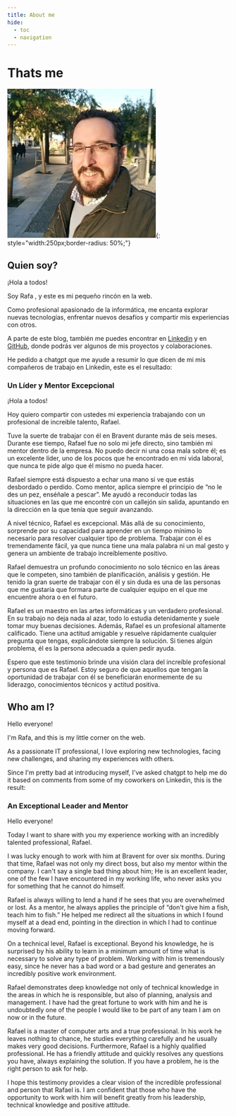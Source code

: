 ```yaml
---
title: About me
hide:
  - toc
  - navigation
---
```

# Thats me

![Me](assets/thatsme.png){: style="width:250px;border-radius: 50%;"}


## Quien soy?
¡Hola a todos!


Soy Rafa , y este es mi pequeño rincón en la web.

Como profesional apasionado de la informática, me encanta explorar nuevas tecnologías, enfrentar nuevos desafíos y compartir mis experiencias con otros.

A parte de este blog, también me puedes encontrar en [Linkedin](https://www.linkedin.com/in/rafaelfernandez/) y en [GitHub](https://github.com/rfernandezdo), donde podrás ver algunos de mis proyectos y colaboraciones.

He pedido a chatgpt que me ayude a resumir lo que dicen de mi mis compañeros de trabajo en Linkedin, este es el resultado:

### Un Líder y Mentor Excepcional

¡Hola a todos!

Hoy quiero compartir con ustedes mi experiencia trabajando con un profesional de increible talento, Rafael.

Tuve la suerte de trabajar con él en Bravent durante más de seis meses. Durante ese tiempo, Rafael fue no solo mi jefe directo, sino también mi mentor dentro de la empresa. No puedo decir ni una cosa mala sobre él; es un excelente líder, uno de los pocos que he encontrado en mi vida laboral, que nunca te pide algo que él mismo no pueda hacer.

Rafael siempre está dispuesto a echar una mano si ve que estás desbordado o perdido. Como mentor, aplica siempre el principio de “no le des un pez, enséñale a pescar”. Me ayudó a reconducir todas las situaciones en las que me encontré con un callejón sin salida, apuntando en la dirección en la que tenía que seguir avanzando.

A nivel técnico, Rafael es excepcional. Más allá de su conocimiento, sorprende por su capacidad para aprender en un tiempo mínimo lo necesario para resolver cualquier tipo de problema. Trabajar con él es tremendamente fácil, ya que nunca tiene una mala palabra ni un mal gesto y genera un ambiente de trabajo increíblemente positivo.

Rafael demuestra un profundo conocimiento no solo técnico en las áreas que le competen, sino también de planificación, análisis y gestión. He tenido la gran suerte de trabajar con él y sin duda es una de las personas que me gustaría que formara parte de cualquier equipo en el que me encuentre ahora o en el futuro.

Rafael es un maestro en las artes informáticas y un verdadero profesional. En su trabajo no deja nada al azar, todo lo estudia detenidamente y suele tomar muy buenas decisiones. Además, Rafael es un profesional altamente calificado. Tiene una actitud amigable y resuelve rápidamente cualquier pregunta que tengas, explicándote siempre la solución. Si tienes algún problema, él es la persona adecuada a quien pedir ayuda.

Espero que este testimonio brinde una visión clara del increíble profesional y persona que es Rafael. Estoy seguro de que aquellos que tengan la oportunidad de trabajar con él se beneficiarán enormemente de su liderazgo, conocimientos técnicos y actitud positiva.


## Who am I?

Hello everyone!


I'm Rafa, and this is my little corner on the web.

As a passionate IT professional, I love exploring new technologies, facing new challenges, and sharing my experiences with others.

Since I'm pretty bad at introducing myself, I've asked chatgpt to help me do it based on comments from some of my coworkers on Linkedin, this is the result:

### An Exceptional Leader and Mentor

Hello everyone!

Today I want to share with you my experience working with an incredibly talented professional, Rafael.

I was lucky enough to work with him at Bravent for over six months. During that time, Rafael was not only my direct boss, but also my mentor within the company. I can't say a single bad thing about him; He is an excellent leader, one of the few I have encountered in my working life, who never asks you for something that he cannot do himself.

Rafael is always willing to lend a hand if he sees that you are overwhelmed or lost. As a mentor, he always applies the principle of “don't give him a fish, teach him to fish.” He helped me redirect all the situations in which I found myself at a dead end, pointing in the direction in which I had to continue moving forward.

On a technical level, Rafael is exceptional. Beyond his knowledge, he is surprised by his ability to learn in a minimum amount of time what is necessary to solve any type of problem. Working with him is tremendously easy, since he never has a bad word or a bad gesture and generates an incredibly positive work environment.

Rafael demonstrates deep knowledge not only of technical knowledge in the areas in which he is responsible, but also of planning, analysis and management. I have had the great fortune to work with him and he is undoubtedly one of the people I would like to be part of any team I am on now or in the future.

Rafael is a master of computer arts and a true professional. In his work he leaves nothing to chance, he studies everything carefully and he usually makes very good decisions. Furthermore, Rafael is a highly qualified professional. He has a friendly attitude and quickly resolves any questions you have, always explaining the solution. If you have a problem, he is the right person to ask for help.

I hope this testimony provides a clear vision of the incredible professional and person that Rafael is. I am confident that those who have the opportunity to work with him will benefit greatly from his leadership, technical knowledge and positive attitude.
